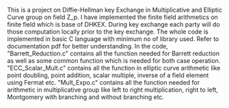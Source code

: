 This is a project on Diffie-Hellman key Exchange in Multiplicative and Elliptic Curve group on field Z_p.
I have implemented the finite field arithmetics on finite field which is base of DHKEX.
During key exchange each party will do those computation locally prior to the key exchange.
The whole code is implemented in basic C language with minimum no of library used. Refer to documentation pdf for better understanding.
In the code, "Barrett_Reduction.c" contains all the function needed for Barrett reduction as well as some common function which is needed for both case operation.
"ECC_Scalar_Mult.c" contains all the function in elliptic curve arithmetic like point doubling, point addition, scalar multiple, inverse of a field element using Fermat etc.
"Mult_Expo.c" contains all the function needed for arithmetic in multiplicative group like left to right multiplication, right to left, Montgomery with branching and without branching etc.
